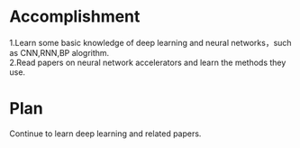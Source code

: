 Accomplishment
====
1.Learn some basic knowledge of deep learning and neural networks，such as CNN,RNN,BP alogrithm.<br>
2.Read papers on neural network accelerators and learn the methods they use.<br>

Plan
====
Continue to learn deep learning and related papers.
